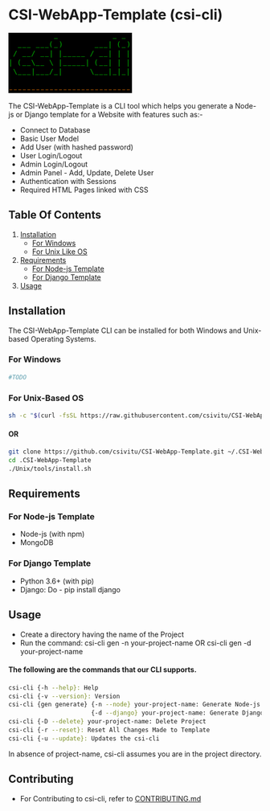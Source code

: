 # CSI-WebApp-Template (csi-cli)

![csi-cli](https://raw.githubusercontent.com/csivitu/CSI-WebApp-Template/unix/csi-cli.png)

The CSI-WebApp-Template is a CLI tool which helps you generate a Node-js or Django template for a Website with features such as:-

   - Connect to Database
   - Basic User Model
   - Add User (with hashed password)
   - User Login/Logout
   - Admin Login/Logout
   - Admin Panel - Add, Update, Delete User
   - Authentication with Sessions
   - Required HTML Pages linked with CSS

## Table Of Contents
   1. [Installation](#installation)
       * [For Windows](#for-windows)
       * [For Unix Like OS](#for-unix-based-os)
   2. [Requirements](#requirements)
       * [For Node-js Template](#for-node-js-template)
       * [For Django Template](#for-django-template)
   3. [Usage](#usage)

## Installation

The CSI-WebApp-Template CLI can be installed for both Windows and Unix-based Operating Systems.

### For Windows

```bash
#TODO
```

### For Unix-Based OS

```bash
sh -c "$(curl -fsSL https://raw.githubusercontent.com/csivitu/CSI-WebApp-Template/master/Unix/tools/install.sh)"
```
#### OR
```bash
git clone https://github.com/csivitu/CSI-WebApp-Template.git ~/.CSI-WebApp-Template
cd .CSI-WebApp-Template
./Unix/tools/install.sh
```

## Requirements

### For Node-js Template

   - Node-js (with npm)
   - MongoDB


### For Django Template

   - Python 3.6+ (with pip)
   - Django: Do - pip install django


## Usage

   - Create a directory having the name of the Project
   - Run the command: csi-cli gen -n your-project-name OR csi-cli gen -d your-project-name

#### The following are the commands that our CLI supports.
```bash
csi-cli {-h --help}: Help
csi-cli {-v --version}: Version
csi-cli {gen generate} {-n --node} your-project-name: Generate Node-js Template
                       {-d --django} your-project-name: Generate Django Template
csi-cli {-D --delete} your-project-name: Delete Project
csi-cli {-r --reset}: Reset All Changes Made to Template
csi-cli {-u --update}: Updates the csi-cli
```
In absence of project-name, csi-cli assumes you are in the project directory.


## Contributing

   - For Contributing to csi-cli, refer to [CONTRIBUTING.md](https://github.com/csivitu/CSI-WebApp-Template/blob/master/CONTRIBUTING.md)
